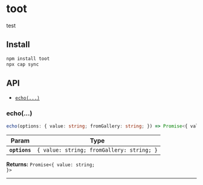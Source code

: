 # toot

test

## Install

```bash
npm install toot
npx cap sync
```

## API

<docgen-index>

* [`echo(...)`](#echo)

</docgen-index>

<docgen-api>
<!--Update the source file JSDoc comments and rerun docgen to update the docs below-->

### echo(...)

```typescript
echo(options: { value: string; fromGallery: string; }) => Promise<{ value: string; }>
```

| Param         | Type                                                 |
| ------------- | ---------------------------------------------------- |
| **`options`** | <code>{ value: string; fromGallery: string; }</code> |

**Returns:** <code>Promise&lt;{ value: string; }&gt;</code>

--------------------

</docgen-api>
